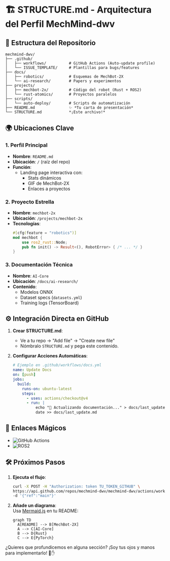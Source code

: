 # 🏗️ **STRUCTURE.md** - Arquitectura del Perfil MechMind-dwv

## 📂 **Estructura del Repositorio**
```
mechmind-dwv/
├── .github/
│   ├── workflows/          # GitHub Actions (Auto-update profile)
│   └── ISSUE_TEMPLATE/     # Plantillas para bugs/features
├── docs/
│   ├── robotics/           # Esquemas de MechBot-2X
│   └── ai-research/        # Papers y experimentos
├── projects/
│   ├── mechbot-2x/         # Código del robot (Rust + ROS2)
│   └── rust-atomics/       # Proyectos paralelos
├── scripts/
│   └── auto-deploy/        # Scripts de automatización
├── README.md               ✨ *Tu carta de presentación*
└── STRUCTURE.md            *¡Este archivo!*
```

## 🌍 **Ubicaciones Clave**
### 1. **Perfil Principal**
- **Nombre**: `README.md`  
- **Ubicación**: `/` (raíz del repo)  
- **Función**:  
  - Landing page interactiva con:  
    - Stats dinámicos  
    - GIF de MechBot-2X  
    - Enlaces a proyectos  

### 2. **Proyecto Estrella**
- **Nombre**: `mechbot-2x`  
- **Ubicación**: `/projects/mechbot-2x`  
- **Tecnologías**:  
  ```rust
  #[cfg(feature = "robotics")]
  mod mechbot {
      use ros2_rust::Node;
      pub fn init() -> Result<(), RobotError> { /* ... */ }
  }
  ```

### 3. **Documentación Técnica**
- **Nombre**: `AI-Core`  
- **Ubicación**: `/docs/ai-research/`  
- **Contenido**:  
  - Modelos ONNX  
  - Dataset specs (`datasets.yml`)  
  - Training logs (TensorBoard)  

## ⚙️ **Integración Directa en GitHub**
1. **Crear STRUCTURE.md**:  
   - Ve a tu repo → "Add file" → "Create new file"  
   - Nómbralo `STRUCTURE.md` y pega este contenido.  

2. **Configurar Acciones Automáticas**:  
   ```yaml
   # Ejemplo en .github/workflows/docs.yml
   name: Update Docs
   on: [push]
   jobs:
     build:
       runs-on: ubuntu-latest
       steps:
         - uses: actions/checkout@v4
         - run: |
             echo "🦀 Actualizando documentación..." > docs/last_update.md
             date >> docs/last_update.md
   ```

## 🔗 **Enlaces Mágicos**
- ![GitHub Actions](https://img.shields.io/badge/GitHub_Actions-2088FF?style=for-the-badge&logo=github-actions&logoColor=white)  
- ![ROS2](https://img.shields.io/badge/ROS2-22314E?style=for-the-badge&logo=ros&logoColor=white)  

## 🛠 **Próximos Pasos**
1. **Ejecuta el flujo**:  
   ```bash
   curl -X POST -H "Authorization: token TU_TOKEN_GITHUB" \
   https://api.github.com/repos/mechmind-dwv/mechmind-dwv/actions/workflows/docs.yml/dispatches \
   -d '{"ref":"main"}'
   ```
2. **Añade un diagrama**:  
   Usa [Mermaid.js](https://mermaid-js.github.io/) en tu README:  
   ```mermaid
   graph TD
     A[README] --> B[MechBot-2X]
     A --> C[AI-Core]
     B --> D{Rust}
     C --> E{PyTorch}
   ```

¿Quieres que profundicemos en alguna sección? ¡Soy tus ojos y manos para implementarlo! 👀✋  
```
